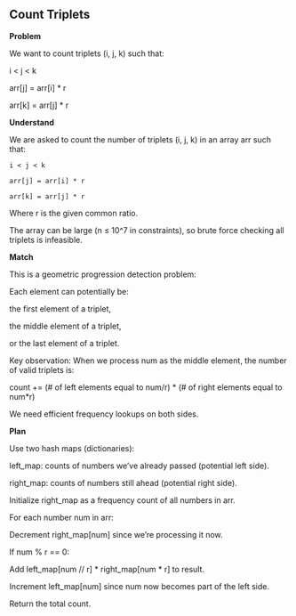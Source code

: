 ## Count Triplets
**Problem**

We want to count triplets (i, j, k) such that:

i < j < k

arr[j] = arr[i] * r

arr[k] = arr[j] * r

**Understand**

We are asked to count the number of triplets (i, j, k) in an array arr such that:

`i < j < k`

`arr[j] = arr[i] * r`

`arr[k] = arr[j] * r`

Where r is the given common ratio.

The array can be large (n ≤ 10^7 in constraints), so brute force checking all triplets is infeasible.

**Match**

This is a geometric progression detection problem:

Each element can potentially be:

the first element of a triplet,

the middle element of a triplet,

or the last element of a triplet.

Key observation:
When we process num as the middle element, the number of valid triplets is:

count += (# of left elements equal to num/r) * (# of right elements equal to num*r)


We need efficient frequency lookups on both sides.

**Plan**

Use two hash maps (dictionaries):

left_map: counts of numbers we’ve already passed (potential left side).

right_map: counts of numbers still ahead (potential right side).

Initialize right_map as a frequency count of all numbers in arr.

For each number num in arr:

Decrement right_map[num] since we’re processing it now.

If num % r == 0:

Add left_map[num // r] * right_map[num * r] to result.

Increment left_map[num] since num now becomes part of the left side.

Return the total count.